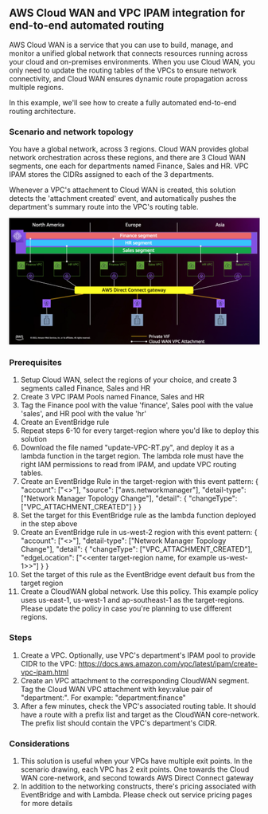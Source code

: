 ## AWS Cloud WAN and VPC IPAM integration for end-to-end automated routing

AWS Cloud WAN is a service that you can use to build, manage, and monitor a unified global network that connects resources running across your cloud and on-premises environments. When you use Cloud WAN, you only need to update the routing tables of the VPCs to ensure network connectivity, and Cloud WAN ensures dynamic route propagation across multiple regions.

In this example, we'll see how to create a fully automated end-to-end routing architecture.

### Scenario and network topology
You have a global network, across 3 regions. Cloud WAN provides global network orchestration across these regions, and there are 3 Cloud WAN segments, one each for departments named Finance, Sales and HR. VPC IPAM stores the CIDRs assigned to each of the 3 departments. 

Whenever a VPC's attachment to Cloud WAN is created, this solution detects the 'attachment created' event, and automatically pushes the department's summary route into the VPC's routing table.

![Example Global Network](Global-Network.png)

### Prerequisites
1. Setup Cloud WAN, select the regions of your choice, and create 3 segments called Finance, Sales and HR
2. Create 3 VPC IPAM Pools named Finance, Sales and HR
3. Tag the Finance pool with the value 'finance', Sales pool with the value 'sales', and HR pool with the value 'hr'
4. Create an EventBridge rule
5. Repeat steps 6-10 for every target-region where you'd like to deploy this solution
6. Download the file named "update-VPC-RT.py", and deploy it as a lambda function in the target region. The lambda role must have the right IAM permissions to read from IPAM, and update VPC routing tables. 
7. Create an EventBridge Rule in the target-region with this event pattern:
{
  "account": ["<<Enter account number>>"],
  "source": ["aws.networkmanager"],
  "detail-type": ["Network Manager Topology Change"],
  "detail": {
    "changeType": ["VPC_ATTACHMENT_CREATED"]
  }
}
8. Set the target for this EventBridge rule as the lambda function deployed in the step above
9. Create an EventBridge rule in us-west-2 region with this event pattern:
{
  "account": ["<<Enter account number>>"],
  "detail-type": ["Network Manager Topology Change"],
  "detail": {
    "changeType": ["VPC_ATTACHMENT_CREATED"],
    "edgeLocation": ["<<enter target-region name, for example us-west-1>>"]
  }
}
10. Set the target of this rule as the EventBridge event default bus from the target region
11. Create a CloudWAN global network. Use this policy. This example policy uses us-east-1, us-west-1 and ap-southeast-1 as the target-regions. Please update the policy in case you're planning to use different regions.


### Steps
1. Create a VPC. Optionally, use VPC's department's IPAM pool to provide CIDR to the VPC: https://docs.aws.amazon.com/vpc/latest/ipam/create-vpc-ipam.html
2. Create an VPC attachment to the corresponding CloudWAN segment. Tag the Cloud WAN VPC attachment with key:value pair of "department:<department-name>". For example: "department:finance"
3. After a few minutes, check the VPC's associated routing table. It should have a route with a prefix list and target as the CloudWAN core-network. The prefix list should contain the VPC's department's CIDR.

### Considerations
1. This solution is useful when your VPCs have multiple exit points. In the scenario drawing, each VPC has 2 exit points. One towards the Cloud WAN core-network, and second towards AWS Direct Connect gateway
2. In addition to the networking constructs, there's pricing associated with EventBridge and with Lambda. Please check out service pricing pages for more details
